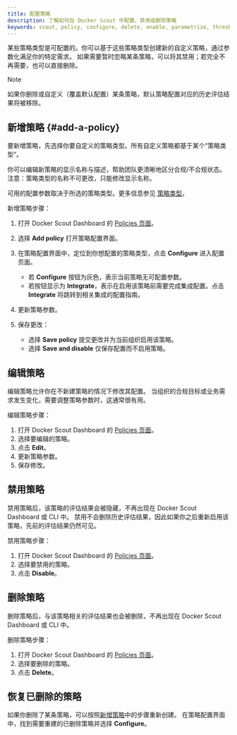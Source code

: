 ```yaml
---
title: 配置策略
description: 了解如何在 Docker Scout 中配置、禁用或删除策略
keywords: scout, policy, configure, delete, enable, parametrize, thresholds
---
```


某些策略类型是可配置的。你可以基于这些策略类型创建新的自定义策略，通过参数化满足你的特定需求。
如果需要暂时忽略某条策略，可以将其禁用；若完全不再需要，也可以直接删除。

> [!NOTE]
> 如果你删除或自定义（覆盖默认配置）某条策略，默认策略配置对应的历史评估结果将被移除。

## 新增策略 {#add-a-policy}

要新增策略，先选择你要自定义的策略类型。所有自定义策略都基于某个“策略类型”。

你可以编辑新策略的显示名称与描述，帮助团队更清晰地区分合规/不合规状态。
注意：策略类型的名称不可更改，只能修改显示名称。

可用的配置参数取决于所选的策略类型。更多信息参见
[策略类型](/manuals/scout/policy/_index.md#policy-types)。

新增策略步骤：

1. 打开 Docker Scout Dashboard 的 [Policies 页面](https://scout.docker.com/reports/policy)。
2. 选择 **Add policy** 打开策略配置界面。
3. 在策略配置界面中，定位到你想配置的策略类型，点击 **Configure** 进入配置页面。

   - 若 **Configure** 按钮为灰色，表示当前策略无可配置参数。
   - 若按钮显示为 **Integrate**，表示在启用该策略前需要完成集成配置。点击 **Integrate** 将跳转到相关集成的配置指南。

4. 更新策略参数。
5. 保存更改：

   - 选择 **Save policy** 提交更改并为当前组织启用该策略。
   - 选择 **Save and disable** 仅保存配置而不启用策略。

## 编辑策略

编辑策略允许你在不新建策略的情况下修改其配置。
当组织的合规目标或业务需求发生变化，需要调整策略参数时，这通常很有用。

编辑策略步骤：

1. 打开 Docker Scout Dashboard 的 [Policies 页面](https://scout.docker.com/reports/policy)。
2. 选择要编辑的策略。
3. 点击 **Edit**。
4. 更新策略参数。
5. 保存修改。

## 禁用策略

禁用策略后，该策略的评估结果会被隐藏，不再出现在 Docker Scout Dashboard 或 CLI 中。
禁用不会删除历史评估结果，因此如果你之后重新启用该策略，先前的评估结果仍然可见。

禁用策略步骤：

1. 打开 Docker Scout Dashboard 的 [Policies 页面](https://scout.docker.com/reports/policy)。
2. 选择要禁用的策略。
3. 点击 **Disable**。

## 删除策略

删除策略后，与该策略相关的评估结果也会被删除，不再出现在 Docker Scout Dashboard 或 CLI 中。

删除策略步骤：

1. 打开 Docker Scout Dashboard 的 [Policies 页面](https://scout.docker.com/reports/policy)。
2. 选择要删除的策略。
3. 点击 **Delete**。

## 恢复已删除的策略

如果你删除了某条策略，可以按照[新增策略](#add-a-policy)中的步骤重新创建。
在策略配置界面中，找到需要重建的已删除策略并选择 **Configure**。
